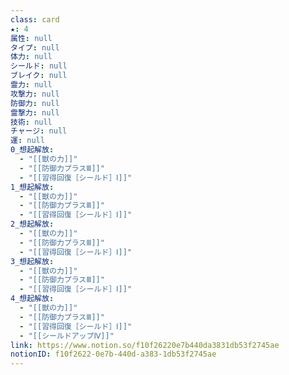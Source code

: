 ```yaml
---
class: card
★: 4
属性: null
タイプ: null
体力: null
シールド: null
ブレイク: null
霊力: null
攻撃力: null
防御力: null
霊撃力: null
技術: null
チャージ: null
運: null
0_想起解放:
  - "[[獣の力]]"
  - "[[防御力プラスⅢ]]"
  - "[[習得回復［シールド］Ⅰ]]"
1_想起解放:
  - "[[獣の力]]"
  - "[[防御力プラスⅢ]]"
  - "[[習得回復［シールド］Ⅰ]]"
2_想起解放:
  - "[[獣の力]]"
  - "[[防御力プラスⅢ]]"
  - "[[習得回復［シールド］Ⅰ]]"
3_想起解放:
  - "[[獣の力]]"
  - "[[防御力プラスⅢ]]"
  - "[[習得回復［シールド］Ⅰ]]"
4_想起解放:
  - "[[獣の力]]"
  - "[[防御力プラスⅢ]]"
  - "[[習得回復［シールド］Ⅰ]]"
  - "[[シールドアップⅣ]]"
link: https://www.notion.so/f10f26220e7b440da3831db53f2745ae
notionID: f10f2622-0e7b-440d-a383-1db53f2745ae
---
```

